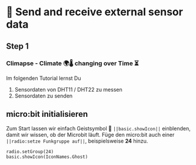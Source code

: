 # 📡 Send and receive external sensor data

## Step 1

### Climapse - Climate 🌍🌡️ changing over Time  ⏳️

Im folgenden Tutorial lernst Du
1. Sensordaten von DHT11 / DHT22 zu messen
2. Sensordaten zu senden

## micro:bit initialisieren

Zum Start lassen wir einfach Geistsymbol 👻 ``||basic.showIcon||`` einblenden, damit wir wissen,
ob der Microbit läuft. Füge den micro:bit auch einer ```||radio:setze Funkgruppe auf||```, beispielsweise **24** hinzu.

```blocks
radio.setGroup(24)
basic.showIcon(IconNames.Ghost)
```
